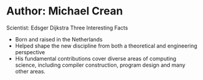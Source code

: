 # Author: Michael Crean 
Scientist: Edsger Dijkstra
Three Interesting Facts
* Born and raised in the Netherlands 
* Helped shape the new discipline from both a theoretical and engineering perspective 
* His fundamental contributions cover diverse areas of computing science, including compiler construction, program design and many other areas. 

